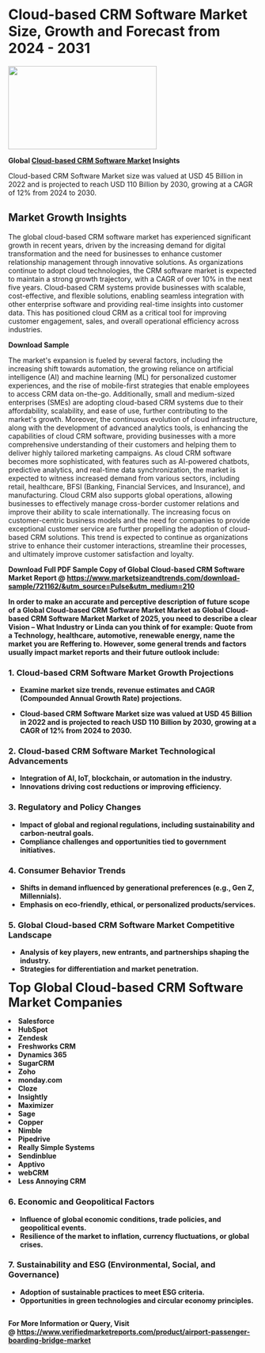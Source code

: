 <H1>Cloud-based CRM Software Market Size, Growth and Forecast from 2024 - 2031</H1><img class="aligncenter size-medium wp-image-584254" src="https://thirdeyenews.in/wp-content/uploads/2024/09/Global-Market-Research-300x168.jpeg" alt="" width="300" height="168" /><p><strong>Global&nbsp;<a href="https://www.marketsizeandtrends.com/download-sample/721162/&amp;utm_source=Pulse&amp;utm_medium=210">Cloud-based CRM Software Market</a> Insights</strong></p><p>Cloud-based CRM Software Market size was valued at USD 45 Billion in 2022 and is projected to reach USD 110 Billion by 2030, growing at a CAGR of 12% from 2024 to 2030.</p><p><h2>Market Growth Insights</h2> <p>The global cloud-based CRM software market has experienced significant growth in recent years, driven by the increasing demand for digital transformation and the need for businesses to enhance customer relationship management through innovative solutions. As organizations continue to adopt cloud technologies, the CRM software market is expected to maintain a strong growth trajectory, with a CAGR of over 10% in the next five years. Cloud-based CRM systems provide businesses with scalable, cost-effective, and flexible solutions, enabling seamless integration with other enterprise software and providing real-time insights into customer data. This has positioned cloud CRM as a critical tool for improving customer engagement, sales, and overall operational efficiency across industries.</p> <p><strong>Download Sample</strong></p> <p>The market's expansion is fueled by several factors, including the increasing shift towards automation, the growing reliance on artificial intelligence (AI) and machine learning (ML) for personalized customer experiences, and the rise of mobile-first strategies that enable employees to access CRM data on-the-go. Additionally, small and medium-sized enterprises (SMEs) are adopting cloud-based CRM systems due to their affordability, scalability, and ease of use, further contributing to the market's growth. Moreover, the continuous evolution of cloud infrastructure, along with the development of advanced analytics tools, is enhancing the capabilities of cloud CRM software, providing businesses with a more comprehensive understanding of their customers and helping them to deliver highly tailored marketing campaigns. As cloud CRM software becomes more sophisticated, with features such as AI-powered chatbots, predictive analytics, and real-time data synchronization, the market is expected to witness increased demand from various sectors, including retail, healthcare, BFSI (Banking, Financial Services, and Insurance), and manufacturing. Cloud CRM also supports global operations, allowing businesses to effectively manage cross-border customer relations and improve their ability to scale internationally. The increasing focus on customer-centric business models and the need for companies to provide exceptional customer service are further propelling the adoption of cloud-based CRM solutions. This trend is expected to continue as organizations strive to enhance their customer interactions, streamline their processes, and ultimately improve customer satisfaction and loyalty. <p><strong></p><p><span class=""><strong>Download Full PDF Sample Copy of Global Cloud-based CRM Software Market Report</strong> @ <a href="https://www.marketsizeandtrends.com/download-sample/721162/&amp;utm_source=Pulse&amp;utm_medium=210" target="_blank">https://www.marketsizeandtrends.com/download-sample/721162/&amp;utm_source=Pulse&amp;utm_medium=210</a></span></p><p>In order to make an accurate and perceptive description of future scope of a Global&nbsp;Cloud-based CRM Software Market Market as Global&nbsp;Cloud-based CRM Software Market Market of 2025, you need to describe a clear Vision &ndash; What Industry or Linda can you think of for example: Quote from a Technology, healthcare, automotive, renewable energy, name the market you are Reffering to. However, some general trends and factors usually impact market reports and their future outlook include:</p><h3>1.&nbsp;<strong>Cloud-based CRM Software Market Growth Projections</strong></h3><ul><li>Examine market size trends, revenue estimates and CAGR (Compounded Annual Growth Rate) projections.</li><li><p>Cloud-based CRM Software Market size was valued at USD 45 Billion in 2022 and is projected to reach USD 110 Billion by 2030, growing at a CAGR of 12% from 2024 to 2030.</p></li></ul><h3>2.&nbsp;<strong>Cloud-based CRM Software Market Technological Advancements</strong></h3><ul><li>Integration of AI, IoT, blockchain, or automation in the industry.</li><li>Innovations driving cost reductions or improving efficiency.</li></ul><h3>3.&nbsp;<strong>Regulatory and Policy Changes</strong></h3><ul><li>Impact of global and regional regulations, including sustainability and carbon-neutral goals.</li><li>Compliance challenges and opportunities tied to government initiatives.</li></ul><h3>4.&nbsp;<strong>Consumer Behavior Trends</strong></h3><ul><li>Shifts in demand influenced by generational preferences (e.g., Gen Z, Millennials).</li><li>Emphasis on eco-friendly, ethical, or personalized products/services.</li></ul><h3>5.&nbsp;<strong>Global Cloud-based CRM Software Market Competitive Landscape</strong></h3><ul><li>Analysis of key players, new entrants, and partnerships shaping the industry.</li><li>Strategies for differentiation and market penetration.</li></ul><p data-pm-slice="1 1 []"><span style="color: inherit; font-family: inherit; font-size: 25px;">Top Global Cloud-based CRM Software Market Companies</span></p><div class="" data-test-id=""><p><li>Salesforce</li><li> HubSpot</li><li> Zendesk</li><li> Freshworks CRM</li><li> Dynamics 365</li><li> SugarCRM</li><li> Zoho</li><li> monday.com</li><li> Cloze</li><li> Insightly</li><li> Maximizer</li><li> Sage</li><li> Copper</li><li> Nimble</li><li> Pipedrive</li><li> Really Simple Systems</li><li> Sendinblue</li><li> Apptivo</li><li> webCRM</li><li> Less Annoying CRM</li></p></div><h3>6.&nbsp;<strong>Economic and Geopolitical Factors</strong></h3><ul><li>Influence of global economic conditions, trade policies, and geopolitical events.</li><li>Resilience of the market to inflation, currency fluctuations, or global crises.</li></ul><h3>7.&nbsp;<strong>Sustainability and ESG (Environmental, Social, and Governance)</strong></h3><ul><li>Adoption of sustainable practices to meet ESG criteria.</li><li>Opportunities in green technologies and circular economy principles.</li></ul><h2><strong style="font-size: 14px;">For More Information or Query, Visit @&nbsp;</strong><a style="background-color: #ffffff; font-size: 14px;" href="https://www.marketsizeandtrends.com/report/cloud-based-crm-software-market/" target="_blank">https://www.verifiedmarketreports.com/product/airport-passenger-boarding-bridge-market</a></h2>
